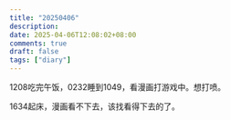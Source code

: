 ```yaml
---
title: "20250406"
description: 
date: 2025-04-06T12:08:02+08:00
comments: true
draft: false
tags: ["diary"]
---
```

1208吃完午饭，0232睡到1049，看漫画打游戏中。想打喷。

1634起床，漫画看不下去，该找看得下去的了。